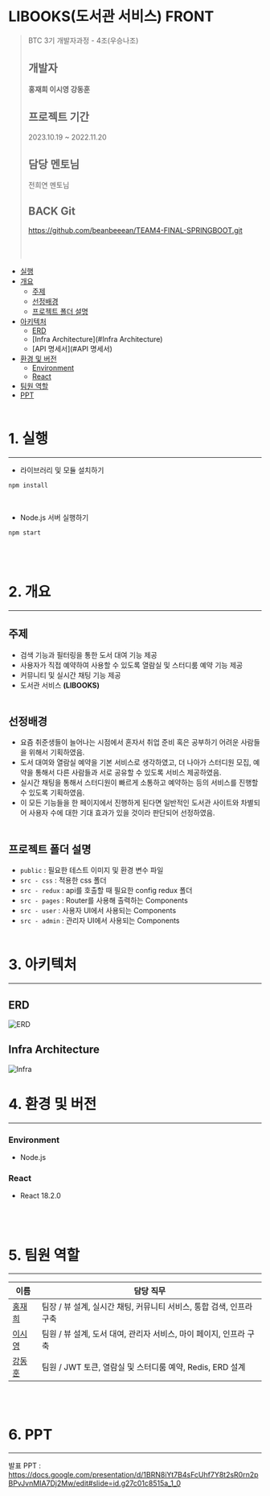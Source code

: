 # LIBOOKS(도서관 서비스) FRONT

> BTC 3기 개발자과정 - 4조(우승나조)
>
> ## 개발자
>
> **홍재희 이시영 강동훈**
>
> ## 프로젝트 기간
>
> 2023.10.19 ~ 2022.11.20
>
> ## 담당 멘토님
>
> 전희연 멘토님
> 
> ## BACK Git
>
> https://github.com/beanbeeean/TEAM4-FINAL-SPRINGBOOT.git
> 
> <br/> <br/>

-   [실행](#1-실행)
-   [개요](#2-개요)
    -   [주제](#주제)
    -   [선정배경](#선정배경)
    -   [프로젝트 폴더 설명](#프로젝트-폴더-설명)
-   [아키텍처](#3-아키텍처)
    -   [ERD](#ERD)
    -   [Infra Architecture](#Infra Architecture)
    -   [API 명세서](#API 명세서)
-   [환경 및 버전](#4-환경-및-버전)
    -   [Environment](#environment)
    -   [React](#react)
-   [팀원 역할](#5.팀원-역할)
-   [PPT](#6-ppt)
    <br/>
    <br/>

# 1. 실행

---

-   라이브러리 및 모듈 설치하기

```bash
npm install
```

<br/>

-   Node.js 서버 실행하기

```bash
npm start
```

<br/>

<br/>

# 2. 개요

---

## 주제

-   검색 기능과 필터링을 통한 도서 대여 기능 제공
-   사용자가 직접 예약하여 사용할 수 있도록 열람실 및 스터디룸 예약 기능 제공
-   커뮤니티 및 실시간 채팅 기능 제공
-   도서관 서비스 **(LIBOOKS)**
    <br/>
    <br/>

## 선정배경

-  요즘 취준생들이 늘어나는 시점에서 혼자서 취업 준비 혹은 공부하기 어려운 사람들을 위해서 기획하였음.
-  도서 대여와 열람실 예약을 기본 서비스로 생각하였고, 더 나아가 스터디원 모집, 예약을 통해서 다른 사람들과 서로 공유할 수 있도록 서비스 제공하였음.
-  실시간 채팅을 통해서 스터디원이 빠르게 소통하고 예약하는 등의 서비스를 진행할 수 있도록 기획하였음.
-  이 모든 기능들을 한 페이지에서 진행하게 된다면 일반적인 도서관 사이트와 차별되어 사용자 수에 대한 기대 효과가 있을 것이라 판단되어 선정하였음.
    <br/>
    <br/>

## 프로젝트 폴더 설명

-   `public` : 필요한 테스트 이미지 및 환경 변수 파일
-   `src - css` : 적용한 css 폴더
-   `src - redux` : api를 호출할 때 필요한 config redux 폴더
-   `src - pages` : Router를 사용해 출력하는 Components
-   `src - user` : 사용자 UI에서 사용되는 Components
-   `src - admin` : 관리자 UI에서 사용되는 Components
    <br/>
    <br/>

# 3. 아키텍처

---

## ERD

![ERD](https://github.com/beanbeeean/TEAM4-FINAL-REACT/assets/93970771/1cb24627-de26-4393-bf0e-195d939f77eb)


## Infra Architecture

![Infra](https://github.com/beanbeeean/TEAM4-FINAL-REACT/assets/93970771/cdd28b62-a4d9-4096-ac3f-5b9733b7d24b)



# 4. 환경 및 버전

---

### Environment

-   Node.js

### React

-   React 18.2.0

<br/>
<br/>

# 5. 팀원 역할

---

| 이름                                    | 담당 직무                                      |
| --------------------------------------- | ---------------------------------------------------------------- |
| [홍재희](https://github.com/beanbeeean)   | 팀장 / 뷰 설계, 실시간 채팅, 커뮤니티 서비스, 통합 검색, 인프라 구축 |
| [이시영](https://github.com/siyeong1013) | 팀원 / 뷰 설계, 도서 대여, 관리자 서비스, 마이 페이지, 인프라 구축 |
| [강동훈](https://github.com/gilgan9852)  | 팀원 / JWT 토큰, 열람실 및 스터디룸 예약, Redis, ERD 설계   |

<br/>
<br/>

# 6. PPT

---

발표 PPT : https://docs.google.com/presentation/d/1BRN8iYt7B4sFcUhf7Y8t2sR0rn2pBPvJvnMIA7Dj2Mw/edit#slide=id.g27c01c8515a_1_0
